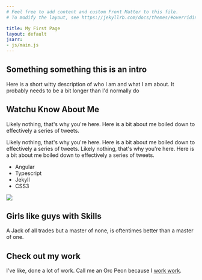 ```yaml
---
# Feel free to add content and custom Front Matter to this file.
# To modify the layout, see https://jekyllrb.com/docs/themes/#overriding-theme-defaults

title: My First Page
layout: default
jsarr:
- js/main.js
---
```


<section class="section section--hero">
	<div class="section__inner">
		<h1 class="section__title">Something something this is an intro</h1>
		<p class="section__text">Here is a short witty description of who I am and what I am about. It probably needs to be a bit longer than I'd normally do</p>
	</div>
	<div class="animation">
		<div class="animation__star"></div>
		<div class="animation__mountain"></div>
		<div class="animation__mountain-small"></div>
		<div class="animation__mountain-small-2"></div>
		<div class="animation__mountain-small-3"></div>
		<div class="animation__mountain-med"></div>
		<div class="animation__mountain-med-2"></div>
		<div class="animation__mountain-large"></div>
		<div class="animation__mountain-back"></div>
	</div>
</section>

<section class="section section--about">
	<div class="section__inner">
		<h1 class="section__title">Watchu Know About Me</h1>
		<div class="section__row section__row--align-items-center">
			<div class="section__column">
				<p class="section__text">Likely nothing, that's why you're here. Here is a bit about me boiled down to effectively a series of tweets.</p>
				<p class="section__text">Likely nothing, that's why you're here. Here is a bit about me boiled down to effectively a series of tweets. Likely nothing, that's why you're here. Here is a bit about me boiled down to effectively a series of tweets.</p>
				<ul class="section__skills-list">
					<li class="section__list-item">Angular</li>
					<li class="section__list-item">Typescript</li>
					<li class="section__list-item">Jekyll</li>
					<li class="section__list-item">CSS3</li>
				</ul>
			</div>
			<div class="section__column">
				<img src="http://www.joshdelgado.me/wp-content/uploads/2017/08/slack-photo.jpg" class="section__img" />
			</div>
		</div>
	</div>
</section>

<section class="section section--skills">
	<div class="section__inner">
		<h1 class="section__title">Girls like guys with Skills</h1>
		<p class="section__subtitle">A Jack of all trades but a master of none, is oftentimes better than a master of one.</p>
	</div>
</section>


<section class="section section--work">
	<div class="section__inner">
		<h1 class="section__title">Check out my work</h1>
		<p class="section__subtitle">I've like, done a lot of work. Call me an Orc Peon because I <a href="https://www.youtube.com/watch?v=eO6OaVnbqaY">work work</a>.</p>
		<div class="section__works">
			<div class="section__work"></div>
			<div class="section__work"></div>
			<div class="section__work"></div>
			<div class="section__work"></div>
			<div class="section__work"></div>
			<div class="section__work"></div>
		</div>
	</div>
</section>